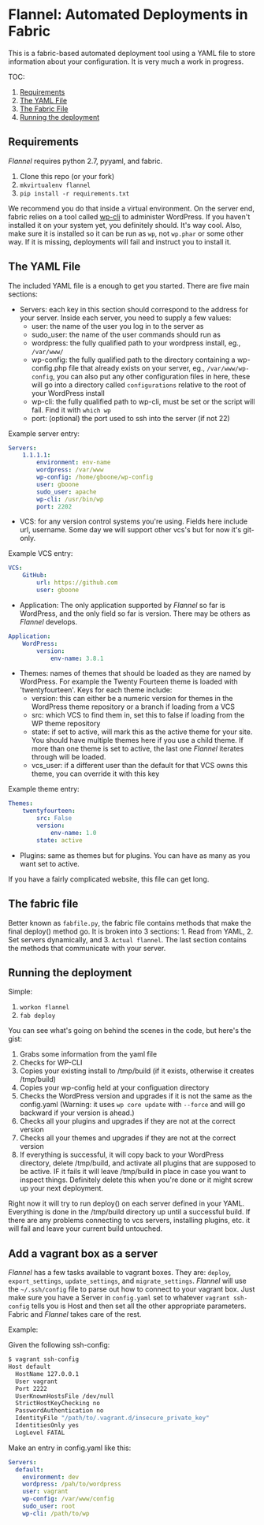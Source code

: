 # Flannel: Automated Deployments in Fabric

This is a fabric-based automated deployment tool using a YAML file to store information about your configuration. It is very much a work in progress.

TOC:

1. [Requirements](#requirements)
2. [The YAML File](#the-yaml-file)
3. [The Fabric File](#the-fabric-file)
3. [Running the deployment](#running-the-deployment)

Requirements
------------

_Flannel_ requires python 2.7, pyyaml, and fabric.

1. Clone this repo (or your fork)
2. `mkvirtualenv flannel`
3. `pip install -r requirements.txt`

We recommend you do that inside a virtual environment. On the server end, fabric relies on a tool called [wp-cli](https://github.com/wp-cli/wp-cli) to administer WordPress. If you haven't installed it on your system yet, you definitely should. It's way cool. Also, make sure it is installed so it can be run as `wp`, not `wp.phar` or some other way. If it is missing, deployments will fail and instruct you to install it.

The YAML File
-------------
The included YAML file is a enough to get you started. There are five main sections:

- Servers: each key in this section should correspond to the address for your server. Inside each server, you need to supply a few values:
    - user: the name of the user you log in to the server as
    - sudo_user: the name of the user commands should run as
    - wordpress: the fully qualified path to your wordpress install, eg., `/var/www/`
    - wp-config: the fully qualified path to the directory containing a wp-config.php file that already exists on your server, eg., `/var/www/wp-config`, you can also put any other configuration files in here, these will go into a directory called `configurations` relative to the root of your WordPress install
    - wp-cli: the fully qualified path to wp-cli, must be set or the script will fail. Find it with `which wp`
    - port: (optional) the port used to ssh into the server (if not 22)

Example server entry:

```yaml
Servers:
    1.1.1.1:
        environment: env-name
        wordpress: /var/www
        wp-config: /home/gboone/wp-config
        user: gboone
        sudo_user: apache
        wp-cli: /usr/bin/wp
        port: 2202
```

- VCS: for any version control systems you're using. Fields here include url, username. Some day we will support other vcs's but for now it's git-only.

Example VCS entry:

```yaml
VCS:
    GitHub:
        url: https://github.com
        user: gboone
```

- Application: The only application supported by _Flannel_ so far is WordPress, and the only field so far is version. There may be others as _Flannel_ develops.

```yaml
Application:
    WordPress:
        version:
            env-name: 3.8.1
```

- Themes: names of themes that should be loaded as they are named by WordPress. For example the Twenty Fourteen theme is loaded with 'twentyfourteen'. Keys for each theme include:
    - version: this can either be a numeric version for themes in the WordPress theme repository or a branch if loading from a VCS 
    - src: which VCS to find them in, set this to false if loading from the WP theme repository
    - state: if set to active, will mark this as the active theme for your site. You should have multiple themes here if you use a child theme. If more than one theme is set to active, the last one _Flannel_ iterates through will be loaded.
    - vcs_user: if a different user than the default for that VCS owns this theme, you can override it with this key

Example theme entry:
```yaml
Themes:
    twentyfourteen:
        src: False
        version:
            env-name: 1.0
        state: active
```

- Plugins: same as themes but for plugins. You can have as many as you want set to active.

If you have a fairly complicated website, this file can get long.

The fabric file
---------------
Better known as `fabfile.py`, the fabric file contains methods that make the final deploy() method go. It is broken into 3 sections: 1. Read from YAML, 2. Set servers dynamically, and 3. `Actual flannel`. The last section contains the methods that communicate with your server.

Running the deployment
----------------------

Simple: 
1. `workon flannel`
2. `fab deploy`

You can see what's going on behind the scenes in the code, but here's the gist:

1. Grabs some information from the yaml file
2. Checks for WP-CLI
2. Copies your existing install to /tmp/build  (if it exists, otherwise it creates /tmp/build)
3. Copies your wp-config held at your configuation directory
3. Checks the WordPress version and upgrades if it is not the same as the config.yaml (Warning: it uses `wp core update` with `--force` and will go backward if your version is ahead.)
4. Checks all your plugins and upgrades if they are not at the correct version
5. Checks all your themes and upgrades if they are not at the correct version
6. If everything is successful, it will copy back to your WordPress directory, delete /tmp/build, and activate all plugins that are supposed to be active. IF it fails it will leave /tmp/build in place in case you want to inspect things. Definitely delete this when you're done or it might screw up your next deployment.

Right now it will try to run deploy() on each server defined in your YAML. Everything is done in the /tmp/build directory up until a successful build. If there are any problems connecting to vcs  servers, installing plugins, etc. it will fail and leave your current build untouched.

Add a vagrant box as a server
----------------------------

_Flannel_ has a few tasks available to vagrant boxes. They are: `deploy`, `export_settings`, `update_settings`, and `migrate_settings`. _Flannel_ will use the `~/.ssh/config` file to parse out how to connect to your vagrant box. Just make sure you have a Server in `config.yaml` set to whatever `vagrant ssh-config` tells you is Host and then set all the other appropriate parameters. Fabric and _Flannel_ takes care of the rest.

Example:

Given the following ssh-config:

```bash
$ vagrant ssh-config
Host default
  HostName 127.0.0.1
  User vagrant
  Port 2222
  UserKnownHostsFile /dev/null
  StrictHostKeyChecking no
  PasswordAuthentication no
  IdentityFile "/path/to/.vagrant.d/insecure_private_key"
  IdentitiesOnly yes
  LogLevel FATAL
```

Make an entry in config.yaml like this:

```yaml
Servers:
  default:
    environment: dev
    wordpress: /pah/to/wordpress
    user: vagrant
    wp-config: /var/www/config
    sudo_user: root
    wp-cli: /path/to/wp
```